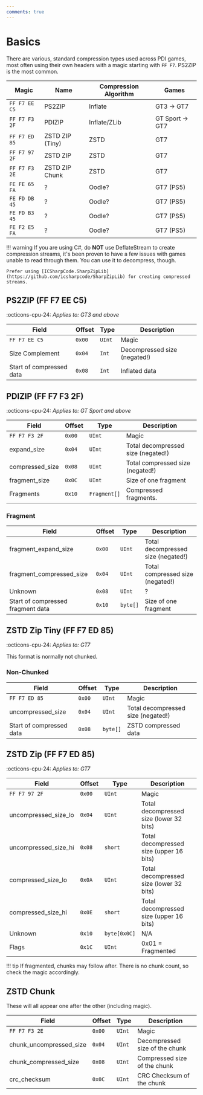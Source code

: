 ```yaml
---
comments: true
---
```


# Basics

There are various, standard compression types used across PDI games, most often using their own headers with a magic starting with `FF F7`. PS2ZIP is the most common.

Magic              | Name           | Compression Algorithm       | Games                                        |
----------------   | ------------   | ----------                  | --------------------------------------       |
`FF F7 EE C5`      | PS2ZIP         | Inflate                     | GT3 -> GT7
`FF F7 F3 2F`      | PDIZIP         | Inflate/ZLib                | GT Sport -> GT7
`FF F7 ED 85`      | ZSTD ZIP (Tiny)| ZSTD                        | GT7
`FF F7 97 2F`      | ZSTD ZIP       | ZSTD                        | GT7
`FF F7 F3 2E`      | ZSTD ZIP Chunk | ZSTD                        | GT7
`FE FE 65 FA`      | ?              | Oodle?                      | GT7 (PS5)
`FE FD DB 45`      | ?              | Oodle?                      | GT7 (PS5)
`FE FD B3 45`      | ?              | Oodle?                      | GT7 (PS5)
`FE F2 E5 FA`      | ?              | Oodle?                      | GT7 (PS5)

!!! warning 
    If you are using C#, do **NOT** use DeflateStream to create compression streams, it's been proven to have a few issues with games unable to read through them. You can use it to decompress, though.

    Prefer using [ICSharpCode.SharpZipLib](https://github.com/icsharpcode/SharpZipLib) for creating compressed streams.

## PS2ZIP (FF F7 EE C5)

:octicons-cpu-24: *Applies to: GT3 and above*

Field                    | Offset         | Type       | Description                                        |
----------------         | ------------   | ---------- | --------------------------------------             |
`FF F7 EE C5`            |  `0x00`        | `UInt`     | Magic                                              |
Size Complement          |  `0x04`        | `Int`      | Decompressed size (negated!)                       |
Start of compressed data |  `0x08`        | `Int`      | Inflated data                                      |

## PDIZIP (FF F7 F3 2F)

:octicons-cpu-24: *Applies to: GT Sport and above*

Field                    | Offset         | Type        | Description                                        |
----------------         | ------------   | ----------  | --------------------------------------             |
`FF F7 F3 2F`            |  `0x00`        | `UInt`      | Magic                                              |
expand_size              |  `0x04`        | `UInt`      | Total decompressed size (negated!)                 |
compressed_size          |  `0x08`        | `UInt`      | Total compressed size (negated!)                   |
fragment_size            |  `0x0C`        | `UInt`      | Size of one fragment                               |
Fragments                |  `0x10`        | `Fragment[]`| Compressed fragments.                              |

### Fragment

Field                              | Offset         | Type       | Description                                        |
----------------                   | ------------   | ---------- | --------------------------------------             |
fragment_expand_size               |  `0x00`        | `UInt`     | Total decompressed size (negated!)                 |
fragment_compressed_size           |  `0x04`        | `UInt`     | Total compressed size (negated!)                   |
Unknown                            |  `0x08`        | `UInt`     | ?                                                  |
Start of compressed fragment data  |  `0x10`        | `byte[]`   | Size of one fragment                               |

## ZSTD Zip Tiny (FF F7 ED 85)

:octicons-cpu-24: *Applies to: GT7*

This format is normally not chunked.

### Non-Chunked
Field                    | Offset         | Type        | Description                                        |
----------------         | ------------   | ----------  | --------------------------------------             |
`FF F7 ED 85`            |  `0x00`        | `UInt`      | Magic                                              |
uncompressed_size        |  `0x04`        | `UInt`      | Total decompressed size (negated!)                 |
Start of compressed data |  `0x08`        | `byte[]`    | ZSTD compressed data                               |

## ZSTD Zip (FF F7 ED 85)

:octicons-cpu-24: *Applies to: GT7*

Field                    | Offset         | Type        | Description                                        |
----------------         | ------------   | ----------  | --------------------------------------             |
`FF F7 97 2F`            |  `0x00`        | `UInt`      | Magic                                              |
uncompressed_size_lo     |  `0x04`        | `UInt`      | Total decompressed size (lower 32 bits)            |
uncompressed_size_hi     |  `0x08`        | `short`     | Total decompressed size (upper 16 bits)            |
compressed_size_lo       |  `0x0A`        | `UInt`      | Total decompressed size (lower 32 bits)            |
compressed_size_hi       |  `0x0E`        | `short`     | Total decompressed size (upper 16 bits)            |
Unknown                  |  `0x10`        | `byte[0x0C]`| N/A                                                |
Flags                    |  `0x1C`        | `UInt`      | 0x01 = Fragmented                                  |

!!! tip
    If fragmented, chunks may follow after. There is no chunk count, so check the magic accordingly.

## ZSTD Chunk

These will all appear one after the other (including magic).

Field                              | Offset         | Type       | Description                                        |
----------------                   | ------------   | ---------- | --------------------------------------             |
`FF F7 F3 2E`                      |  `0x00`        | `UInt`     | Magic                                              |
chunk_uncompressed_size            |  `0x04`        | `UInt`     | Decompressed size of the chunk                     |
chunk_compressed_size              |  `0x08`        | `UInt`     | Compressed size of the chunk                       |
crc_checksum                       |  `0x0C`        | `UInt`     | CRC Checksum of the chunk                          |